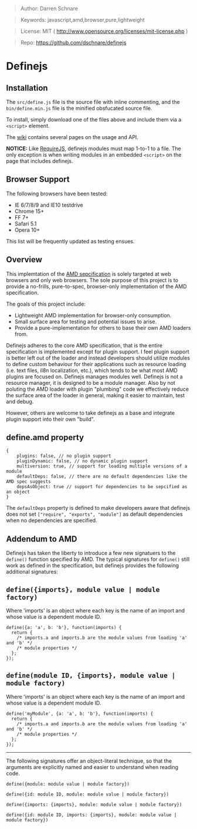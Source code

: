 >   Author: Darren Schnare

>   Keywords: javascript,amd,browser,pure,lightweight

>   License: MIT ( http://www.opensource.org/licenses/mit-license.php )

>   Repo: https://github.com/dschnare/definejs


Definejs
====================


Installation
--------------------

The `src/define.js` file is the source file with inline commenting, and the `bin/define.min.js` file is the minified obsfucated source file.

To install, simply download one of the files above and include them via a `<script>` element.

The [wiki](https://github.com/dschnare/definejs/wiki) contains several pages on the usage and API.

**NOTICE:** Like [RequireJS](http://requirejs.org/docs/api.html#define), definejs modules must map 1-to-1 to a file. The only exception is when writing modules in an embedded `<script>`
on the page that includes definejs.

Browser Support
--------------------

The following browsers have been tested:

-   IE 6/7/8/9 and IE10 testdrive
-   Chrome 15+
-   FF 7+
-   Safari 5.1
-   Opera 10+

This list will be frequently updated as testing ensues.


Overview
--------------------

This implemtation of the [AMD sepcification](https://github.com/amdjs/amdjs-api/wiki/AMD) is solely targeted
at web browsers and only web browsers. The sole purpose of this project is to provide a no-frills, pure-to-spec,
browser-only implementation of the AMD specification.

The goals of this project include:

-   Lightweight AMD implementation for browser-only consumption.
-   Small surface area for testing and potential issues to arise.
-   Provide a pure-implementation for others to base their own AMD loaders from.

Definejs adheres to the core AMD specification, that is the entire specification is implemented except for plugin support.
I feel plugin support is better left out of the loader and instead developers should utilize modules to define custom behaviour
for their applications such as resource loading (i.e. text files, il8n localization, etc.), which tends to be what most AMD
plugins are focused on. Definejs manages modules well. Definejs is not a resource manager, it is designed to be a module manager.
Also by not poluting the AMD loader with plugin "plumbing" code we effectively reduce the surface area of the loader in general, making
it easier to maintain, test and debug.

However, others are welcome to take definejs as a base and integrate plugin support into their own "build".

define.amd property
--------------------

    {
        plugins: false, // no plugin support
        pluginDynamic: false, // no dynamic plugin support
        multiversion: true, // support for loading multiple versions of a module
        defaultDeps: false, // there are no default dependencies like the AMD spec suggests
        depsAsObject: true // support for dependencies to be sepcified as an object
    }

The `defaultDeps` property is defined to make developers aware that definejs does not set `["require", "exports", "module"]` as
default dependencies when no dependencies are specified.


Addendum to AMD
--------------------

Definejs has taken the liberty to introduce a few new signatuers to the `define()` function specified by AMD.
The typical signatures for `define()` still work as defined in the specification, but definejs provides the
following additional signatures:

`define({imports}, module value | module factory)`
-----------------------------------------------

Where 'imports' is an object where each key is the name of an import and whose value is a dependent module ID.

    define({a: 'a', b: 'b'}, function(imports) {
      return {
        /* imports.a and imports.b are the module values from loading 'a' and 'b' */
        /* module properties */
      };
    });


`define(module ID, {imports}, module value | module factory)`
-----------------------------------------------

 Where 'imports' is an object where each key is the name of an import and whose value is a dependent module ID.

    define('myModule', {a: 'a', b: 'b'}, function(imports) {
      return {
        /* imports.a and imports.b are the module values from loading 'a' and 'b' */
        /* module properties */
      };
    });



-----------------------------------------------
The following signatures offer an object-literal technique, so that the arguments
are explicitly named and easier to understand when reading code.

    define({module: module value | module factory})

    define({id: module ID, module: module value | module factory})

    define({imports: {imports}, module: module value | module factory})

    define({id: module ID, imports: {imports}, module: module value | module factory})